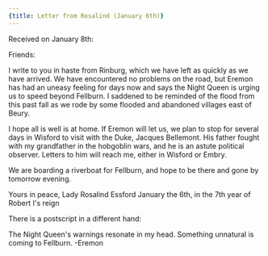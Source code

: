 ```yaml
---
{title: Letter from Rosalind (January 6th)}
---
```

Received on January 8th:

Friends:

I write to you in haste from Rinburg, which we have left as quickly as we have arrived. We have encountered no problems on the road, but Eremon has had an uneasy feeling for days now and says the Night Queen is urging us to speed beyond Fellburn. I saddened to be reminded of the flood from this past fall as we rode by some flooded and abandoned villages east of Beury.

I hope all is well is at home. If Eremon will let us, we plan to stop for several days in Wisford to visit with the Duke, Jacques Bellemont. His father fought with my grandfather in the hobgoblin wars, and he is an astute political observer. Letters to him will reach me, either in Wisford or Embry.

We are boarding a riverboat for Fellburn, and hope to be there and gone by tomorrow evening.

Yours in peace,
Lady Rosalind Essford
January the 6th, in the 7th year of Robert I's reign

There is a postscript in a different hand:

The Night Queen's warnings resonate in my head. Something unnatural is coming to Fellburn. 
-Eremon